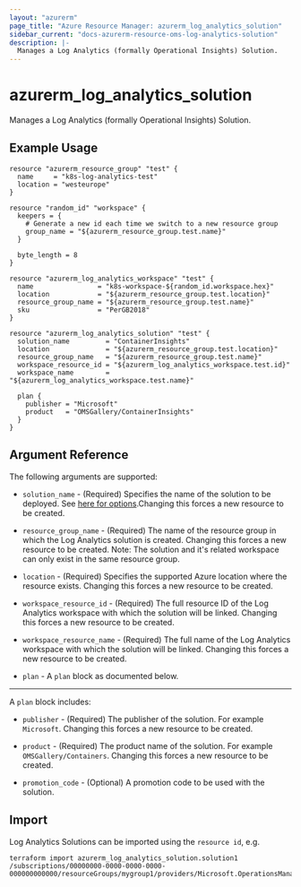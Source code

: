 ```yaml
---
layout: "azurerm"
page_title: "Azure Resource Manager: azurerm_log_analytics_solution"
sidebar_current: "docs-azurerm-resource-oms-log-analytics-solution"
description: |-
  Manages a Log Analytics (formally Operational Insights) Solution.
---
```


# azurerm_log_analytics_solution

Manages a Log Analytics (formally Operational Insights) Solution.

## Example Usage

```hcl
resource "azurerm_resource_group" "test" {
  name     = "k8s-log-analytics-test"
  location = "westeurope"
}

resource "random_id" "workspace" {
  keepers = {
    # Generate a new id each time we switch to a new resource group
    group_name = "${azurerm_resource_group.test.name}"
  }

  byte_length = 8
}

resource "azurerm_log_analytics_workspace" "test" {
  name                = "k8s-workspace-${random_id.workspace.hex}"
  location            = "${azurerm_resource_group.test.location}"
  resource_group_name = "${azurerm_resource_group.test.name}"
  sku                 = "PerGB2018"
}

resource "azurerm_log_analytics_solution" "test" {
  solution_name         = "ContainerInsights"
  location              = "${azurerm_resource_group.test.location}"
  resource_group_name   = "${azurerm_resource_group.test.name}"
  workspace_resource_id = "${azurerm_log_analytics_workspace.test.id}"
  workspace_name        = "${azurerm_log_analytics_workspace.test.name}"

  plan {
    publisher = "Microsoft"
    product   = "OMSGallery/ContainerInsights"
  }
}
```

## Argument Reference

The following arguments are supported:

* `solution_name` - (Required) Specifies the name of the solution to be deployed. See [here for options](https://docs.microsoft.com/en-us/azure/log-analytics/log-analytics-add-solutions).Changing this forces a new resource to be created.

* `resource_group_name` - (Required) The name of the resource group in which the Log Analytics solution is created. Changing this forces a new resource to be created. Note: The solution and it's related workspace can only exist in the same resource group.

* `location` - (Required) Specifies the supported Azure location where the resource exists. Changing this forces a new resource to be created.

* `workspace_resource_id` - (Required) The full resource ID of the Log Analytics workspace with which the solution will be linked. Changing this forces a new resource to be created.

* `workspace_resource_name` - (Required) The full name of the Log Analytics workspace with which the solution will be linked. Changing this forces a new resource to be created.

* `plan` - A `plan` block as documented below.

---

A `plan` block includes:

* `publisher` - (Required) The publisher of the solution. For example `Microsoft`. Changing this forces a new resource to be created.

* `product` - (Required) The product name of the solution. For example `OMSGallery/Containers`. Changing this forces a new resource to be created.

* `promotion_code` - (Optional) A promotion code to be used with the solution.


## Import

Log Analytics Solutions can be imported using the `resource id`, e.g.

```shell
terraform import azurerm_log_analytics_solution.solution1 /subscriptions/00000000-0000-0000-0000-000000000000/resourceGroups/mygroup1/providers/Microsoft.OperationsManagement/solutions/solution1
```
